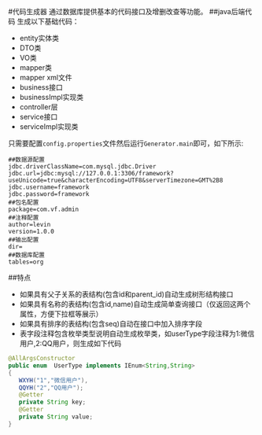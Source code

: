 #代码生成器
通过数据库提供基本的代码接口及增删改查等功能。
##java后端代码
生成以下基础代码：
+ entity实体类
+ DTO类
+ VO类
+ mapper类
+ mapper xml文件
+ business接口
+ businessImpl实现类
+ controller层
+ service接口
+ serviceImpl实现类

只需要配置`config.properties`文件然后运行`Generator.main`即可，如下所示:
```properties
##数据源配置
jdbc.driverClassName=com.mysql.jdbc.Driver
jdbc.url=jdbc:mysql://127.0.0.1:3306/framework?useUnicode=true&characterEncoding=UTF8&serverTimezone=GMT%2B8
jdbc.username=framework
jdbc.password=framework
##包名配置
package=com.vf.admin
##注释配置
author=levin
version=1.0.0
##输出配置
dir=
##数据库配置
tables=org
```
##特点
+ 如果具有父子关系的表结构(包含id和parent_id)自动生成树形结构接口
+ 如果具有名称的表结构(包含id,name)自动生成简单查询接口（仅返回这两个属性，方便下拉框等展示）
+ 如果具有排序的表结构(包含seq)自动在接口中加入排序字段
+ 表字段注释包含枚举类型说明自动生成枚举类，如userType字段注释为1:微信用户,2:QQ用户，则生成如下代码
```java
@AllArgsConstructor
public enum  UserType implements IEnum<String,String>
{
   WXYH("1","微信用户"),
   QQYH("2","QQ用户");
   @Getter
   private String key;
   @Getter
   private String value;
}
```